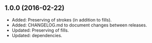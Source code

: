 ## 1.0.0 (2016-02-22)

- Added: Preserving of strokes (in addition to fills).
- Added: CHANGELOG.md to document changes between releases.
- Updated: Preserving of fills.
- Updated: dependencies.
